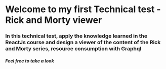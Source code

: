 <h1>Welcome to my first Technical test - Rick and Morty viewer</h1>
<h3>In this technical test, apply the knowledge learned in the ReactJs course and design a viewer of the content of the Rick and Morty series, resource consumption with Graphql</h3>

<h5>Feel free to take a look</h5>
